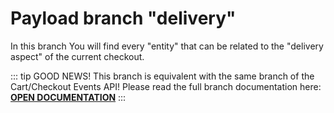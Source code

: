 # Payload branch "delivery"

In this branch You will find every "entity" that can be related to the "delivery aspect" of the current checkout.

::: tip GOOD NEWS!
This branch is equivalent with the same branch of the Cart/Checkout Events API!
Please read the full branch documentation here: <a href="/frontend/cart-checkout/delivery.html">**OPEN DOCUMENTATION**</a>
:::